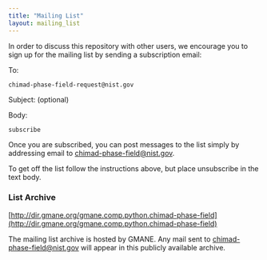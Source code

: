 ```yaml
---
title: "Mailing List"
layout: mailing_list
---
```


In order to discuss this repository with other users, we encourage you
to sign up for the mailing list by sending a subscription email:

To:

    chimad-phase-field-request@nist.gov

Subject: (optional)

Body:

    subscribe

Once you are subscribed, you can post messages to the list simply by
addressing email to <chimad-phase-field@nist.gov>.

To get off the list follow the instructions above, but place
unsubscribe in the text body.

### List Archive

[http://dir.gmane.org/gmane.comp.python.chimad-phase-field](http://dir.gmane.org/gmane.comp.python.chimad-phase-field)

The mailing list archive is hosted by GMANE. Any mail sent to
<chimad-phase-field@nist.gov> will appear in this publicly available
archive.
